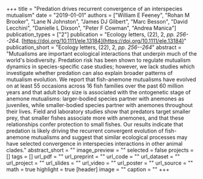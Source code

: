 +++
title = "Predation drives recurrent convergence of an interspecies mutualism"
date = "2019-01-01"
authors = ["William E Feeney", "Rohan M Brooker", "Lane N Johnston", "James DJ Gilbert", "Marc Besson", "David Lecchini", "Danielle L Dixson", "Peter F Cowman", "Andrea Manica"]
publication_types = ["2"]
publication = "Ecology letters, (22), 2, _pp. 256--264_. [https://doi.org/10.1111/ele.13184](https://doi.org/10.1111/ele.13184)"
publication_short = "Ecology letters, (22), 2, _pp. 256--264_"
abstract = "Mutualisms are important ecological interactions that underpin much of the world's biodiversity. Predation risk has been shown to regulate mutualism dynamics in species-specific case studies; however, we lack studies which investigate whether predation can also explain broader patterns of mutualism evolution. We report that fish-anemone mutualisms have evolved on at least 55 occasions across 16 fish families over the past 60 million years and that adult body size is associated with the ontogenetic stage of anemone mutualisms: larger-bodied species partner with anemones as juveniles, while smaller-bodied species partner with anemones throughout their lives. Field and laboratory studies show that predators target smaller prey, that smaller fishes associate more with anemones, and that these relationships confer protection to small fishes. Our results indicate that predation is likely driving the recurrent convergent evolution of fish-anemone mutualisms and suggest that similar ecological processes may have selected convergence in interspecies interactions in other animal clades."
abstract_short = ""
image_preview = ""
selected = false
projects = []
tags = []
url_pdf = ""
url_preprint = ""
url_code = ""
url_dataset = ""
url_project = ""
url_slides = ""
url_video = ""
url_poster = ""
url_source = ""
math = true
highlight = true
[header]
image = ""
caption = ""
+++
